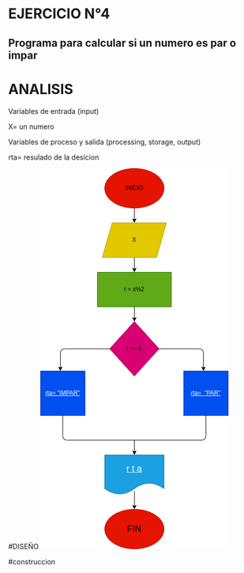 # EJERCICIO N°4

## Programa para calcular si un numero es par o impar

# ANALISIS

Variables de entrada (input)

X= un numero

Variables de proceso y salida (processing, storage, output)

rta= resulado de la desicion

#DISEÑO
![Diagrama de flujo](Diagrama.png "diagrama de flujo")

#construccion

